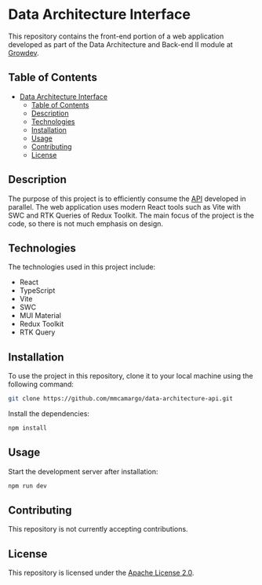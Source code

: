 # Data Architecture Interface

This repository contains the front-end portion of a web application developed as part of the Data Architecture and Back-end II module at [Growdev](https://www.growdev.com.br/).

## Table of Contents

-   [Data Architecture Interface](#data-architecture-interface)
    -   [Table of Contents](#table-of-contents)
    -   [Description](#description)
    -   [Technologies](#technologies)
    -   [Installation](#installation)
    -   [Usage](#usage)
    -   [Contributing](#contributing)
    -   [License](#license)

## Description

The purpose of this project is to efficiently consume the [API](https://github.com/mmcamargo/data-architecture-api) developed in parallel. The web application uses modern React tools such as Vite with SWC and RTK Queries of Redux Toolkit. The main focus of the project is the code, so there is not much emphasis on design.

## Technologies

The technologies used in this project include:

-   React
-   TypeScript
-   Vite
-   SWC
-   MUI Material
-   Redux Toolkit
-   RTK Query

## Installation

To use the project in this repository, clone it to your local machine using the following command:

```bash
git clone https://github.com/mmcamargo/data-architecture-api.git
```

Install the dependencies:

```bash
npm install
```

## Usage

Start the development server after installation:

```bash
npm run dev
```

## Contributing

This repository is not currently accepting contributions.

## License

This repository is licensed under the [Apache License 2.0](https://opensource.org/licenses/Apache-2.0).
